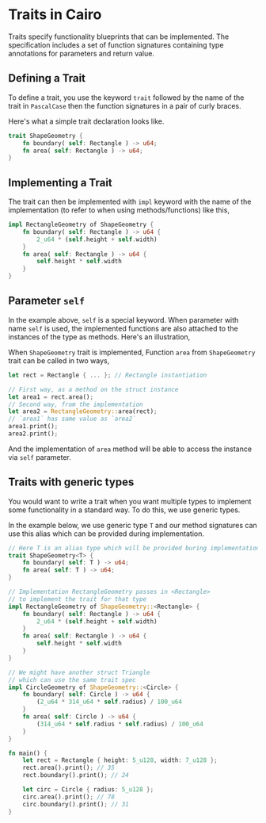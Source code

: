 # Traits in Cairo

Traits specify functionality blueprints that can be implemented. The specification includes a set of function signatures containing type annotations for parameters and return value.

## Defining a Trait

To define a trait, you use the keyword `trait` followed by the name of the trait in `PascalCase` then the function signatures in a pair of curly braces.

Here's what a simple trait declaration looks like.

```rust
trait ShapeGeometry {
	fn boundary( self: Rectangle ) -> u64;
	fn area( self: Rectangle ) -> u64;
}
```

## Implementing a Trait

The trait can then be implemented with `impl` keyword with the name of the implementation (to refer to when using methods/functions) like this,

```rust
impl RectangleGeometry of ShapeGeometry {
	fn boundary( self: Rectangle ) -> u64 {
        2_u64 * (self.height + self.width)
    }
	fn area( self: Rectangle ) -> u64 {
		self.height * self.width
	}
}
```

## Parameter `self`

In the example above, `self` is a special keyword. When parameter with name `self` is used, the implemented functions are also attached to the instances of the type as methods. Here's an illustration,

When `ShapeGeometry` trait is implemented,
Function `area` from `ShapeGeometry` trait can be called in two ways,

```rust
let rect = Rectangle { ... }; // Rectangle instantiation

// First way, as a method on the struct instance
let area1 = rect.area();
// Second way, from the implementation
let area2 = RectangleGeometry::area(rect);
// `area1` has same value as `area2`
area1.print();
area2.print();
```

And the implementation of `area` method will be able to access the instance via `self` parameter.

## Traits with generic types

You would want to write a trait when you want multiple types to implement some functionality in a standard way. To do this, we use generic types.

In the example below, we use generic type `T` and our method signatures can use this alias which can be provided during implementation.

```rust
// Here T is an alias type which will be provided buring implementation
trait ShapeGeometry<T> {
	fn boundary( self: T ) -> u64;
	fn area( self: T ) -> u64;
}

// Implementation RectangleGeometry passes in <Rectangle>
// to implement the trait for that type
impl RectangleGeometry of ShapeGeometry::<Rectangle> {
	fn boundary( self: Rectangle ) -> u64 {
        2_u64 * (self.height + self.width)
    }
	fn area( self: Rectangle ) -> u64 {
		self.height * self.width
	}
}

// We might have another struct Triangle
// which can use the same trait spec
impl CircleGeometry of ShapeGeometry::<Circle> {
	fn boundary( self: Circle ) -> u64 {
        (2_u64 * 314_u64 * self.radius) / 100_u64
    }
	fn area( self: Circle ) -> u64 {
		(314_u64 * self.radius * self.radius) / 100_u64
	}
}

fn main() {
	let rect = Rectangle { height: 5_u128, width: 7_u128 };
    rect.area().print(); // 35
    rect.boundary().print(); // 24

	let circ = Circle { radius: 5_u128 };
    circ.area().print(); // 78
    circ.boundary().print(); // 31
}
```
